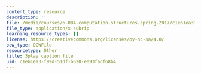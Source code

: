 ```yaml
---
content_type: resource
description: ''
file: /media/courses/6-004-computation-structures-spring-2017/c1eb1ea3f99d51dfb620e093fadf68b4_ff2hWbJAipY.vtt
file_type: application/x-subrip
learning_resource_types: []
license: https://creativecommons.org/licenses/by-nc-sa/4.0/
ocw_type: OCWFile
resourcetype: Other
title: 3play caption file
uid: c1eb1ea3-f99d-51df-b620-e093fadf68b4
---
```

